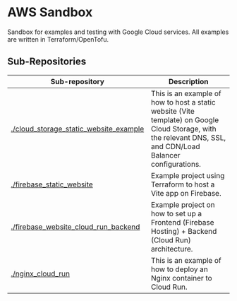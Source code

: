 # AWS Sandbox

Sandbox for examples and testing with Google Cloud services. All examples are written in Terraform/OpenTofu.

## Sub-Repositories

| Sub-repository | Description |
| --- | --- |
| [./cloud_storage_static_website_example](./cloud_storage_static_website_example) | This is an example of how to host a static website (Vite template) on Google Cloud Storage, with the relevant DNS, SSL, and CDN/Load Balancer configurations. |
| [./firebase_static_website](./firebase_static_website) | Example project using Terraform to host a Vite app on Firebase. |
| [./firebase_website_cloud_run_backend](./firebase_website_cloud_run_backend) | Example project on how to set up a Frontend (Firebase Hosting) + Backend (Cloud Run) architecture. |
| [./nginx_cloud_run](./nginx_cloud_run) | This is an example of how to deploy an Nginx container to Cloud Run. |